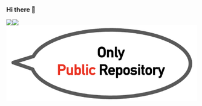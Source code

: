 ### Hi there 👋
  
<a href="https://github.com/anuraghazra/github-readme-stats">
  <img width:45% align="left" src="https://github-readme-stats.vercel.app/api?username=hamadayuuki&count_private=true&show_icons=true" />
</a>
  
<a href="https://github.com/anuraghazra/github-readme-stats">
  <img width:45% align="left" src="https://github-readme-stats.vercel.app/api/top-langs/?username=hamadayuuki&langs_count=3&hide=Jupyter Notebook&layout=compact" />
  <img width:30% align="right" src="attentionComment.png" />
</a>
